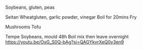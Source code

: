 Soybeans, gluten, peas

Seitan
Wheatgluten, garlic powder, vinegar
Boil for 20mins
Fry

Mushrooms
Tofu

Tempe
Soybeans, mould
48h
Boil mix then leave overnight
https://youtu.be/OxG_S0Q-bAg?si=QAGYkvrXeQ0y3en9
